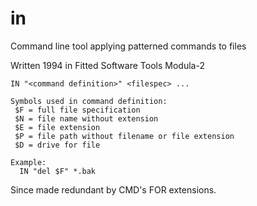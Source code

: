 # in
Command line tool applying patterned commands to files

Written 1994 in Fitted Software Tools Modula-2
```
IN "<command definition>" <filespec> ...

Symbols used in command definition:
 $F = full file specification
 $N = file name without extension
 $E = file extension
 $P = file path without filename or file extension
 $D = drive for file

Example:
  IN "del $F" *.bak
```
Since made redundant by CMD's FOR extensions.
